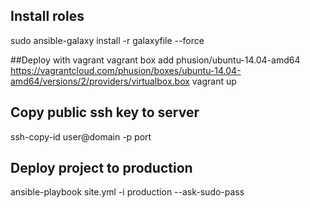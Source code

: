 ## Install roles
sudo ansible-galaxy install -r galaxyfile --force

##Deploy with vagrant
vagrant box add phusion/ubuntu-14.04-amd64 https://vagrantcloud.com/phusion/boxes/ubuntu-14.04-amd64/versions/2/providers/virtualbox.box
vagrant up

## Copy public ssh key to server
ssh-copy-id user@domain -p port

## Deploy project to production
ansible-playbook site.yml -i production --ask-sudo-pass